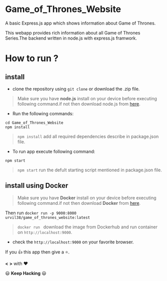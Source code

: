 # Game_of_Thrones_Website
A basic Express.js app which shows information about Game of Thrones.

This webapp provides rich information about all Game of Thrones Series.The backend written in node.js with express.js framwork.

# How to run ?

## install
- clone the repository using ```git clone``` or download the .zip file.

> Make sure you have **node.js** install on your device before executing following command.if not then download node.js from [here](https://nodejs.org/en/).

 - Run the following commands:
```
cd Game_of_Thrones_Website
npm install
```
> ```npm install``` add all required dependencies describe in package.json file.

- To run app execute following command:
```
npm start
```
> ```npm start``` run the defult starting script mentioned in package.json file.

## install using Docker

> Make sure you have **Docker** install on your device before executing following command.if not then download **Docker** from [here](https://www.docker.com/get-docker).

Then run
```docker run -p 9000:8000 urvil38/game_of_thrones_website:latest```
> ```docker run ``` download the image from Dockerhub and run container on ```http://localhost:9000```.

- check the ```http://localhost:9000``` on your favorite browser.

If you :+1: this app then give a :star:.

**<** **>** with :heart:  

 :smiley: **Keep Hacking** :smiley: 
